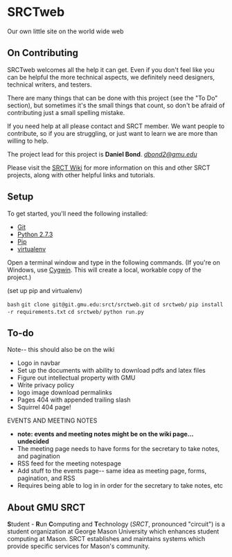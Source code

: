SRCTweb
===

Our own little site on the world wide web

On Contributing
---

SRCTweb welcomes all the help it can get. Even if you don't feel like you can be helpful the more technical aspects, we definitely need designers, technical writers, and testers.

There are many things that can be done with this project (see the "To Do" section), but sometimes it's the small things that count, so don't be afraid of contributing just a small spelling mistake.

If you need help at all please contact and SRCT member. We want people to contribute, so if you are struggling, or just want to learn we are more than willing to help.

The project lead for this project is **Daniel Bond**. *dbond2@gmu.edu*

Please visit the [SRCT Wiki](http://wiki.srct.gmu.edu/) for more information on this and other SRCT projects, along with other helpful links and tutorials.

Setup
---

To get started, you'll need the following installed:
* [Git](http://git-scm.com/book/en/Getting-Started-Installing-Git)
* [Python 2.7.3](http://www.python.org/download/)
* [Pip](http://www.pip-installer.org/en/latest/install.html)
* [virtualenv](http://www.virtualenv.org/en/latest/index.html#installation)

Open a terminal window and type in the following commands. (If you're on Windows, use [Cygwin](http://www.cygwin.com/). This will create a local, workable copy of the project.)

(set up pip and virtualenv)

``bash``
``git clone git@git.gmu.edu:srct/srctweb.git``
``cd srctweb/``
``pip install -r requirements.txt``
``cd srctweb/``
``python run.py``

To-do
---

Note-- this should also be on the wiki
* Logo in navbar
* Set up the documents with ability to download pdfs and latex files
* Figure out intellectual property with GMU
* Write privacy policy
* logo image download permalinks
* Pages 404 with appended trailing slash
* Squirrel 404 page!

EVENTS AND MEETING NOTES
* **note: events and meeting notes might be on the wiki page... undecided**
* The meeting page needs to have forms for the secretary to take notes, and pagination
* RSS feed for the meeting notespage
* Add stuff to the events page-- same idea as meeting page, forms, pagination, and RSS
* Requires being able to log in in order for the secretary to take notes, etc

About GMU SRCT
---

**S**tudent - **R**un **C**omputing and **T**echnology (*SRCT*, pronounced "circuit") is a student organization at George Mason University which enhances student computing at Mason. SRCT establishes and maintains systems which provide specific services for Mason's community.
